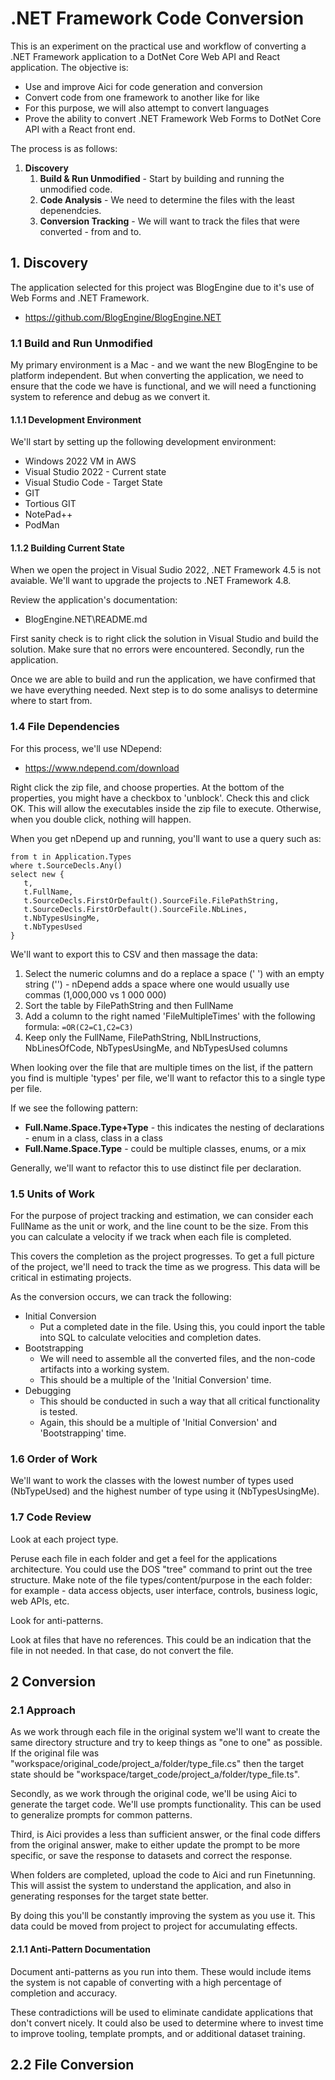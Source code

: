 # .NET Framework Code Conversion

This is an experiment on the practical use and workflow of converting a .NET Framework application to a DotNet Core Web API and React application.  The objective is:

- Use and improve Aici for code generation and conversion
- Convert code from one framework to another like for like
- For this purpose, we will also attempt to convert languages
- Prove the ability to convert .NET Framework Web Forms to DotNet Core API with a React front end.

The process is as follows:

1. **Discovery**
   1. **Build & Run Unmodified** - Start by building and running the unmodified code.
   2. **Code Analysis** - We need to determine the files with the least depenendcies.
   2. **Conversion Tracking** - We will want to track the files that were converted - from and to.

## 1. Discovery

The application selected for this project was BlogEngine due to it's use of Web Forms and .NET Framework.

- <https://github.com/BlogEngine/BlogEngine.NET>

### 1.1 Build and Run Unmodified

My primary environment is a Mac - and we want the new BlogEngine to be platform independent.  But when converting the application, we need to ensure that the code we have is functional, and we will need a functioning system to reference and debug as we convert it.

#### 1.1.1 Development Environment

We'll start by setting up the following development environment:

- Windows 2022 VM in AWS
- Visual Studio 2022 - Current state
- Visual Studio Code - Target State
- GIT
- Tortious GIT
- NotePad++
- PodMan

#### 1.1.2 Building Current State

When we open the project in Visual Sudio 2022, .NET Framework 4.5 is not avaiable.  We'll want to upgrade the projects to .NET Framework 4.8.

Review the application's documentation:

- BlogEngine.NET\README.md

First sanity check is to right click the solution in Visual Studio and build the solution.  Make sure that no errors were encountered.  Secondly, run the application.

Once we are able to build and run the application, we have confirmed that we have everything needed.  Next step is to do some analisys to determine where to start from.

### 1.4 File Dependencies

For this process, we'll use NDepend:

- <https://www.ndepend.com/download>

Right click the zip file, and choose properties.  At the bottom of the properties, you might have a checkbox to 'unblock'.  Check this and click OK.  This will allow the executables inside the zip file to execute.  Otherwise, when you double click, nothing will happen.

When you get nDepend up and running, you'll want to use a query such as:

```
from t in Application.Types
where t.SourceDecls.Any()
select new { 
   t,
   t.FullName,
   t.SourceDecls.FirstOrDefault().SourceFile.FilePathString,
   t.SourceDecls.FirstOrDefault().SourceFile.NbLines,
   t.NbTypesUsingMe,
   t.NbTypesUsed
}
```

We'll want to export this to CSV and then massage the data:

1. Select the numeric columns and do a replace a space (' ') with an empty string ('') - nDepend adds a space where one would usually use commas (1,000,000 vs 1 000 000)
2. Sort the table by FilePathString and then FullName
3. Add a column to the right named 'FileMultipleTimes' with the following formula: `=OR(C2=C1,C2=C3)`
4. Keep only the FullName, FilePathString, NbILInstructions, NbLinesOfCode, NbTypesUsingMe, and NbTypesUsed columns

When looking over the file that are multiple times on the list, if the pattern you find is multiple 'types' per file, we'll want to refactor this to a single type per file.

If we see the following pattern:

- **Full.Name.Space.Type+Type** - this indicates the nesting of declarations - enum in a class, class in a class
- **Full.Name.Space.Type** - could be multiple classes, enums, or a mix

Generally, we'll want to refactor this to use distinct file per declaration.

### 1.5 Units of Work

For the purpose of project tracking and estimation, we can consider each FullName as the unit or work, and the line count to be the size.  From this you can calculate a velocity if we track when each file is completed.

This covers the completion as the project progresses.  To get a full picture of the project, we'll need to track the time as we progress.  This data will be critical in estimating projects.

As the conversion occurs, we can track the following:

- Initial Conversion
  - Put a completed date in the file.  Using this, you could inport the table into SQL to calculate velocities and completion dates.
- Bootstrapping
  - We will need to assemble all the converted files, and the non-code artifacts into a working system.
  - This should be a multiple of the 'Initial Conversion' time.
- Debugging
  - This should be conducted in such a way that all critical functionality is tested.
  - Again, this should be a multiple of 'Initial Conversion' and 'Bootstrapping' time.

### 1.6 Order of Work

We'll want to work the classes with the lowest number of types used (NbTypeUsed) and the highest number of type using it (NbTypesUsingMe).

### 1.7 Code Review

Look at each project type.

Peruse each file in each folder and get a feel for the applications architecture.  You could use the DOS "tree" command to print out the tree structure.  Make note of the file types/content/purpose in the each folder: for example - data access objects, user interface, controls, business logic, web APIs, etc.

Look for anti-patterns.

Look at files that have no references.  This could be an indication that the file in not needed.  In that case, do not convert the file.

## 2 Conversion

### 2.1 Approach

As we work through each file in the original system we'll want to create the same directory structure and try to keep things as "one to one" as possible.  If the original file was "workspace/original_code/project_a/folder/type_file.cs" then the target state should be "workspace/target_code/project_a/folder/type_file.ts".

Secondly, as we work through the original code, we'll be using Aici to generate the target code.  We'll use prompts functionality.  This can be used to generalize prompts for common patterns.

Third, is Aici provides a less than sufficient answer, or the final code differs from the original answer, make to either update the prompt to be more specific, or save the response to datasets and correct the response.

When folders are completed, upload the code to Aici and run Finetunning.  This will assist the system to understand the application, and also in generating responses for the target state better.

By doing this you'll be constantly improving the system as you use it.  This data could be moved from project to project for accumulating effects.

#### 2.1.1 Anti-Pattern Documentation

Document anti-patterns as you run into them.  These would include items the system is not capable of converting with a high percentage of completion and accuracy.

These contradictions will be used to eliminate candidate applications that don't convert nicely.  It could also be used to determine where to invest time to improve tooling, template prompts, and or additional dataset training.

## 2.2 File Conversion

